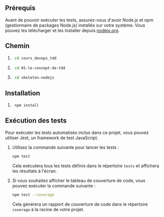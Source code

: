 ## Prérequis

Avant de pouvoir exécuter les tests, assurez-vous d'avoir Node.js et npm (gestionnaire de packages Node.js) installés sur votre système. Vous pouvez les télécharger et les installer depuis [nodejs.org](https://nodejs.org/).

## Chemin

1. ```bash
    cd cours_devops_tdd
    ```

2. ```bash
    cd 01-le-concept-de-tdd
    ```

3. ```bash 
    cd skeleton-nodejs
    ```

## Installation

1. ```bash
    npm install
    ```

## Exécution des tests

Pour exécuter les tests automatisés inclus dans ce projet, vous pouvez utiliser Jest, un framework de test JavaScript.

1. Utilisez la commande suivante pour lancer les tests :

   ```bash
   npm test
   ```

   Cela exécutera tous les tests définis dans le répertoire `tests` et affichera les résultats à l'écran.

2. Si vous souhaitez afficher le tableau de couverture de code, vous pouvez exécuter la commande suivante :

   ```bash
   npm test --coverage
   ```

   Cela générera un rapport de couverture de code dans le répertoire `coverage` à la racine de votre projet.